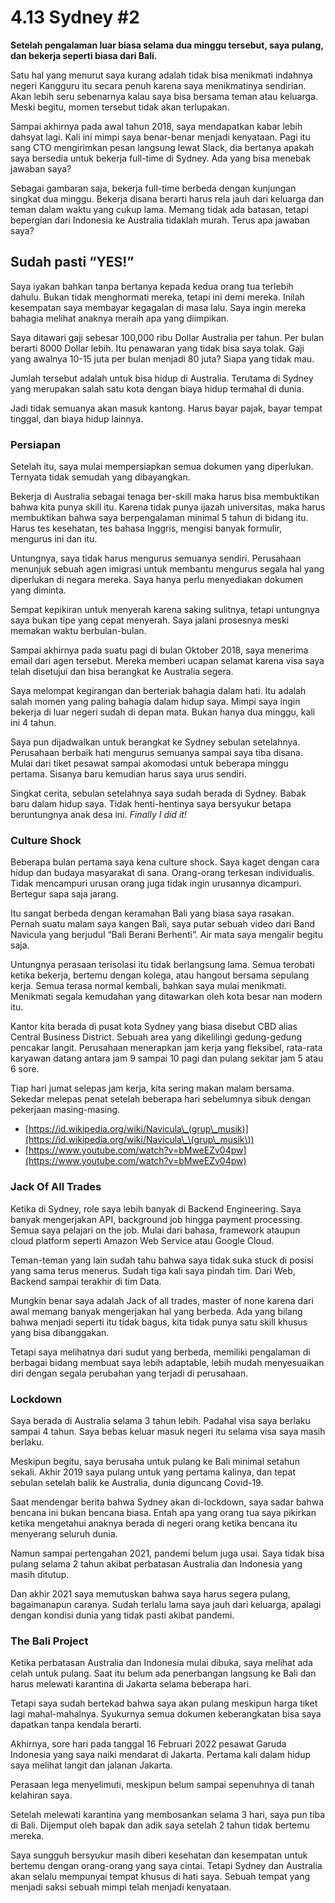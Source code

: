 # 4.13 Sydney #2

**Setelah pengalaman luar biasa selama dua minggu tersebut, saya pulang, dan bekerja seperti biasa dari Bali.**

Satu hal yang menurut saya kurang adalah tidak bisa menikmati indahnya negeri Kangguru itu secara penuh karena saya menikmatinya sendirian. Akan lebih seru sebenarnya kalau saya bisa bersama teman atau keluarga. Meski begitu, momen tersebut tidak akan terlupakan.

Sampai akhirnya pada awal tahun 2018, saya mendapatkan kabar lebih dahsyat lagi. Kali ini mimpi saya benar-benar menjadi kenyataan. Pagi itu sang CTO mengirimkan pesan langsung lewat Slack, dia bertanya apakah saya bersedia untuk bekerja full-time di Sydney. Ada yang bisa menebak jawaban saya?

Sebagai gambaran saja, bekerja full-time berbeda dengan kunjungan singkat dua minggu. Bekerja disana berarti harus rela jauh dari keluarga dan teman dalam waktu yang cukup lama. Memang tidak ada batasan, tetapi bepergian dari Indonesia ke Australia tidaklah murah. Terus apa jawaban saya?

## **Sudah pasti “YES!”**

Saya iyakan bahkan tanpa bertanya kepada kedua orang tua terlebih dahulu. Bukan tidak menghormati mereka, tetapi ini demi mereka. Inilah kesempatan saya membayar kegagalan di masa lalu. Saya ingin mereka bahagia melihat anaknya meraih apa yang diimpikan.

Saya ditawari gaji sebesar 100,000 ribu Dollar Australia per tahun. Per bulan berarti 8000 Dollar lebih. Itu penawaran yang tidak bisa saya tolak. Gaji yang awalnya 10-15 juta per bulan menjadi 80 juta? Siapa yang tidak mau.

Jumlah tersebut adalah untuk bisa hidup di Australia. Terutama di Sydney yang merupakan salah satu kota dengan biaya hidup termahal di dunia.

Jadi tidak semuanya akan masuk kantong. Harus bayar pajak, bayar tempat tinggal, dan biaya hidup lainnya.

### Persiapan

Setelah itu, saya mulai mempersiapkan semua dokumen yang diperlukan. Ternyata tidak semudah yang dibayangkan.

Bekerja di Australia sebagai tenaga ber-skill maka harus bisa membuktikan bahwa kita punya skill itu. Karena tidak punya ijazah universitas, maka harus membuktikan bahwa saya berpengalaman minimal 5 tahun di bidang itu. Harus tes kesehatan, tes bahasa Inggris, mengisi banyak formulir, mengurus ini dan itu.

Untungnya, saya tidak harus mengurus semuanya sendiri. Perusahaan menunjuk sebuah agen imigrasi untuk membantu mengurus segala hal yang diperlukan di negara mereka. Saya hanya perlu menyediakan dokumen yang diminta.

Sempat kepikiran untuk menyerah karena saking sulitnya, tetapi untungnya saya bukan tipe yang cepat menyerah. Saya jalani prosesnya meski memakan waktu berbulan-bulan.

Sampai akhirnya pada suatu pagi di bulan Oktober 2018, saya menerima email dari agen tersebut. Mereka memberi ucapan selamat karena visa saya telah disetujui dan bisa berangkat ke Australia segera.

Saya melompat kegirangan dan berteriak bahagia dalam hati. Itu adalah salah momen yang paling bahagia dalam hidup saya. Mimpi saya ingin bekerja di luar negeri sudah di depan mata. Bukan hanya dua minggu, kali ini 4 tahun.

Saya pun dijadwalkan untuk berangkat ke Sydney sebulan setelahnya. Perusahaan berbaik hati mengurus semuanya sampai saya tiba disana. Mulai dari tiket pesawat sampai akomodasi untuk beberapa minggu pertama. Sisanya baru kemudian harus saya urus sendiri.

Singkat cerita, sebulan setelahnya saya sudah berada di Sydney. Babak baru dalam hidup saya. Tidak henti-hentinya saya bersyukur betapa beruntungnya anak desa ini. _Finally I did it!_

### Culture Shock

Beberapa bulan pertama saya kena culture shock. Saya kaget dengan cara hidup dan budaya masyarakat di sana. Orang-orang terkesan individualis. Tidak mencampuri urusan orang juga tidak ingin urusannya dicampuri. Bertegur sapa saja jarang.

Itu sangat berbeda dengan keramahan Bali yang biasa saya rasakan. Pernah suatu malam saya kangen Bali, saya putar sebuah video dari Band Navicula yang berjudul “Bali Berani Berhenti”. Air mata saya mengalir begitu saja.

Untungnya perasaan terisolasi itu tidak berlangsung lama. Semua terobati ketika bekerja, bertemu dengan kolega, atau hangout bersama sepulang kerja. Semua terasa normal kembali, bahkan saya mulai menikmati. Menikmati segala kemudahan yang ditawarkan oleh kota besar nan modern itu.

Kantor kita berada di pusat kota Sydney yang biasa disebut CBD alias Central Business District. Sebuah area yang dikelilingi gedung-gedung pencakar langit. Perusahaan menerapkan jam kerja yang fleksibel, rata-rata karyawan datang antara jam 9 sampai 10 pagi dan pulang sekitar jam 5 atau 6 sore.

Tiap hari jumat selepas jam kerja, kita sering makan malam bersama. Sekedar melepas penat setelah beberapa hari sebelumnya sibuk dengan pekerjaan masing-masing.

* [https://id.wikipedia.org/wiki/Navicula\_(grup\_musik)](https://id.wikipedia.org/wiki/Navicula\_\(grup\_musik\))
* [https://www.youtube.com/watch?v=bMweEZv04pw](https://www.youtube.com/watch?v=bMweEZv04pw)

### Jack Of All Trades

Ketika di Sydney, role saya lebih banyak di Backend Engineering. Saya banyak mengerjakan API, background job hingga payment processing. Semua saya pelajari on the job. Mulai dari bahasa, framework ataupun cloud platform seperti Amazon Web Service atau Google Cloud.

Teman-teman yang lain sudah tahu bahwa saya tidak suka stuck di posisi yang sama terus menerus. Sudah tiga kali saya pindah tim. Dari Web, Backend sampai terakhir di tim Data.

Mungkin benar saya adalah Jack of all trades, master of none karena dari awal memang banyak mengerjakan hal yang berbeda. Ada yang bilang bahwa menjadi seperti itu tidak bagus, kita tidak punya satu skill khusus yang bisa dibanggakan.

Tetapi saya melihatnya dari sudut yang berbeda, memiliki pengalaman di berbagai bidang membuat saya lebih adaptable, lebih mudah menyesuaikan diri dengan segala perubahan yang terjadi di perusahaan.

### Lockdown

Saya berada di Australia selama 3 tahun lebih. Padahal visa saya berlaku sampai 4 tahun. Saya bebas keluar masuk negeri itu selama visa saya masih berlaku.

Meskipun begitu, saya berusaha untuk pulang ke Bali minimal setahun sekali. Akhir 2019 saya pulang untuk yang pertama kalinya, dan tepat sebulan setelah balik ke Australia, dunia diguncang Covid-19.

Saat mendengar berita bahwa Sydney akan di-lockdown, saya sadar bahwa bencana ini bukan bencana biasa. Entah apa yang orang tua saya pikirkan ketika mengetahui anaknya berada di negeri orang ketika bencana itu menyerang seluruh dunia.

Namun sampai pertengahan 2021, pandemi belum juga usai. Saya tidak bisa pulang selama 2 tahun akibat perbatasan Australia dan Indonesia yang masih ditutup.

Dan akhir 2021 saya memutuskan bahwa saya harus segera pulang, bagaimanapun caranya. Sudah terlalu lama saya jauh dari keluarga, apalagi dengan kondisi dunia yang tidak pasti akibat pandemi.

### The Bali Project

Ketika perbatasan Australia dan Indonesia mulai dibuka, saya melihat ada celah untuk pulang. Saat itu belum ada penerbangan langsung ke Bali dan harus melewati karantina di Jakarta selama beberapa hari.

Tetapi saya sudah bertekad bahwa saya akan pulang meskipun harga tiket lagi mahal-mahalnya. Syukurnya semua dokumen keberangkatan bisa saya dapatkan tanpa kendala berarti.

Akhirnya, sore hari pada tanggal 16 Februari 2022 pesawat Garuda Indonesia yang saya naiki mendarat di Jakarta. Pertama kali dalam hidup saya melihat langit dan jalanan Jakarta.

Perasaan lega menyelimuti, meskipun belum sampai sepenuhnya di tanah kelahiran saya.

Setelah melewati karantina yang membosankan selama 3 hari, saya pun tiba di Bali. Dijemput oleh bapak dan adik saya setelah 2 tahun tidak bertemu mereka.

Saya sungguh bersyukur masih diberi kesehatan dan kesempatan untuk bertemu dengan orang-orang yang saya cintai. Tetapi Sydney dan Australia akan selalu mempunyai tempat khusus di hati saya. Sebuah tempat yang menjadi saksi sebuah mimpi telah menjadi kenyataan.
